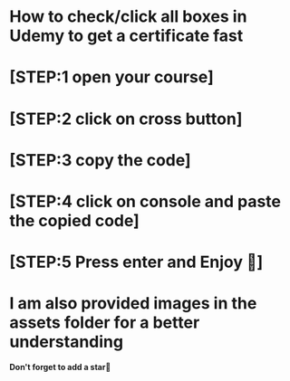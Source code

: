 # How to check/click all boxes in Udemy to get a certificate fast

# [STEP:1 __open your course__]

# [STEP:2 __click on cross button__]

# [STEP:3 __copy the code__]

# [STEP:4 __click on console and paste the copied code__]

# [STEP:5 __Press enter and Enjoy 🙂__]

<h1>I am also provided images in the assets folder for a better understanding</h1>
<strong>Don't forget to add a star🙂</strong>
